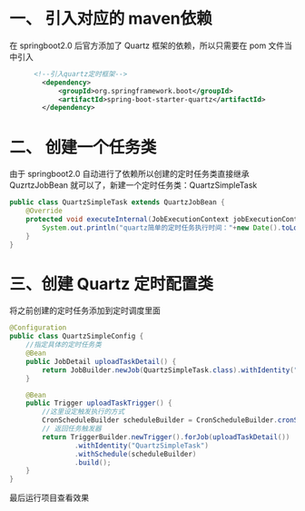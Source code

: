 # 一、 引入对应的 maven依赖

在 springboot2.0 后官方添加了 Quartz 框架的依赖，所以只需要在 pom 文件当中引入

```xml
      <!--引入quartz定时框架-->
        <dependency>
            <groupId>org.springframework.boot</groupId>
            <artifactId>spring-boot-starter-quartz</artifactId>
        </dependency>
```

# 二、 创建一个任务类

由于 springboot2.0 自动进行了依赖所以创建的定时任务类直接继承 QuzrtzJobBean 就可以了，新建一个定时任务类：QuartzSimpleTask

```java
public class QuartzSimpleTask extends QuartzJobBean {
    @Override
    protected void executeInternal(JobExecutionContext jobExecutionContext) throws JobExecutionException {
        System.out.println("quartz简单的定时任务执行时间："+new Date().toLocaleString());
    }
}
```

# 三、创建 Quartz 定时配置类

将之前创建的定时任务添加到定时调度里面

```java
@Configuration
public class QuartzSimpleConfig {
    //指定具体的定时任务类
    @Bean
    public JobDetail uploadTaskDetail() {
        return JobBuilder.newJob(QuartzSimpleTask.class).withIdentity("QuartzSimpleTask").storeDurably().build();
    }

    @Bean
    public Trigger uploadTaskTrigger() {
        //这里设定触发执行的方式
        CronScheduleBuilder scheduleBuilder = CronScheduleBuilder.cronSchedule("*/5 * * * * ?");
        // 返回任务触发器
        return TriggerBuilder.newTrigger().forJob(uploadTaskDetail())
                .withIdentity("QuartzSimpleTask")
                .withSchedule(scheduleBuilder)
                .build();
    }
}
```

最后运行项目查看效果
